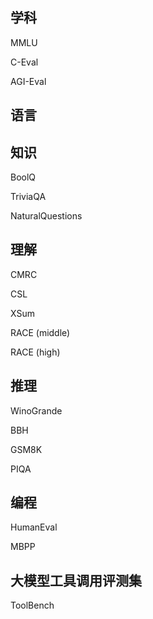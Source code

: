 

## 学科

MMLU


C-Eval


AGI-Eval



## 语言





## 知识


BoolQ


TriviaQA


NaturalQuestions



## 理解


CMRC


CSL


XSum


RACE (middle)


RACE (high)	


## 推理


WinoGrande

BBH


GSM8K


PIQA









## 编程


HumanEval




MBPP



## 大模型工具调用评测集


ToolBench 




